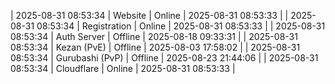 | 2025-08-31 08:53:34 | Website | Online | 2025-08-31 08:53:33 |
| 2025-08-31 08:53:34 | Registration | Online | 2025-08-31 08:53:33 |
| 2025-08-31 08:53:34 | Auth Server | Offline | 2025-08-18 09:33:31 |
| 2025-08-31 08:53:34 | Kezan (PvE) | Offline | 2025-08-03 17:58:02 |
| 2025-08-31 08:53:34 | Gurubashi (PvP) | Offline | 2025-08-23 21:44:06 |
| 2025-08-31 08:53:34 | Cloudflare | Online | 2025-08-31 08:53:33 |
